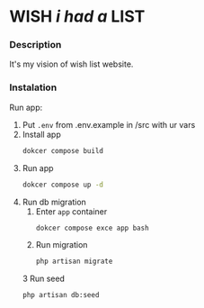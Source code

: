 # WISH <i>i had a</i> LIST

### Description
It's my vision of wish list website.

### Instalation

Run app:

1. Put `.env` from .env.example in /src with ur vars
2. Install app
    ```bash 
    dokcer compose build
    ```
3. Run app
    ```bash 
    dokcer compose up -d
    ```
4. Run db migration
   1. Enter `app` container 
        ```bash 
        dokcer compose exce app bash
        ```
   2. Run migration
      ```bash
      php artisan migrate 
      ```
   3 Run seed
      ```bash
      php artisan db:seed 
      ```
